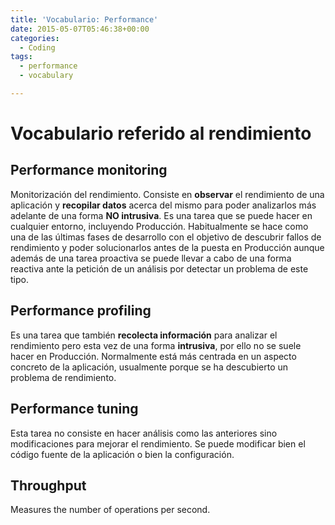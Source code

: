 ```yaml
---
title: 'Vocabulario: Performance'
date: 2015-05-07T05:46:38+00:00
categories:
  - Coding
tags:
  - performance
  - vocabulary

---
```

# Vocabulario referido al rendimiento

## Performance monitoring

Monitorización del rendimiento. Consiste en **observar** el rendimiento de una aplicación y **recopilar datos** acerca del mismo para poder analizarlos más adelante de una forma **NO intrusiva**. Es una tarea que se puede hacer en cualquier entorno, incluyendo Producción. Habitualmente se hace como una de las últimas fases de desarrollo con el objetivo de descubrir fallos de rendimiento y poder solucionarlos antes de la puesta en Producción aunque además de una tarea proactiva se puede llevar a cabo de una forma reactiva ante la petición de un análisis por detectar un problema de este tipo.

## Performance profiling

Es una tarea que también **recolecta información** para analizar el rendimiento pero esta vez de una forma **intrusiva**, por ello no se suele hacer en Producción. Normalmente está más centrada en un aspecto concreto de la aplicación, usualmente porque se ha descubierto un problema de rendimiento.

## Performance tuning

Esta tarea no consiste en hacer análisis como las anteriores sino modificaciones para mejorar el rendimiento. Se puede modificar bien el código fuente de la aplicación o bien la configuración.

## Throughput

Measures the number of operations per second.

##